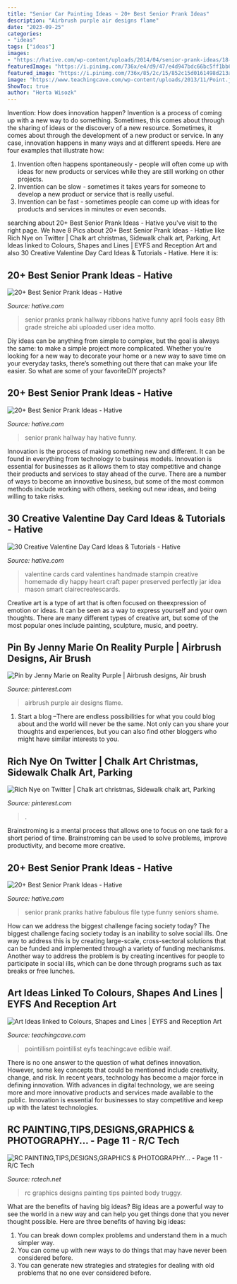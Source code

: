 ```yaml
---
title: "Senior Car Painting Ideas ~ 20+ Best Senior Prank Ideas"
description: "Airbrush purple air designs flame"
date: "2023-09-25"
categories:
- "ideas"
tags: ["ideas"]
images:
- "https://hative.com/wp-content/uploads/2014/04/senior-prank-ideas/18-ribbons-in-the-hallway.jpg"
featuredImage: "https://i.pinimg.com/736x/e4/d9/47/e4d947bdc66bc5ff1bb6f8039a1da82c--sun-light-airbrush-art.jpg"
featured_image: "https://i.pinimg.com/736x/85/2c/15/852c15d0161498d213a7d8122aacad35.jpg"
image: "https://www.teachingcave.com/wp-content/uploads/2013/11/Point.jpg"
ShowToc: true
author: "Herta Wisozk"
---
```



Invention: How does innovation happen?
Invention is a process of coming up with a new way to do something. Sometimes, this comes about through the sharing of ideas or the discovery of a new resource. Sometimes, it comes about through the development of a new product or service.
In any case, innovation happens in many ways and at different speeds. Here are four examples that illustrate how: 

1) Invention often happens spontaneously - people will often come up with ideas for new products or services while they are still working on other projects. 
2) Invention can be slow - sometimes it takes years for someone to develop a new product or service that is really useful. 
3) Invention can be fast - sometimes people can come up with ideas for products and services in minutes or even seconds.

	

		
searching about 20+ Best Senior Prank Ideas - Hative you've visit to the right page. We have 8 Pics about 20+ Best Senior Prank Ideas - Hative like Rich Nye on Twitter | Chalk art christmas, Sidewalk chalk art, Parking, Art Ideas linked to Colours, Shapes and Lines | EYFS and Reception Art and also 30 Creative Valentine Day Card Ideas &amp; Tutorials - Hative. Here it is:
		
    
## 20+ Best Senior Prank Ideas - Hative

<img loading=lazy src="https://hative.com/wp-content/uploads/2014/04/senior-prank-ideas/18-ribbons-in-the-hallway.jpg" onerror="this.onerror=null;this.src='https://tse4.mm.bing.net/th?id=OIP.oQ0aMSOPBZPbIh-X1W66_QHaFj&amp;pid=15.1';" alt="20+ Best Senior Prank Ideas - Hative">

_Source: hative.com_

>senior pranks prank hallway ribbons hative funny april fools easy 8th grade streiche abi uploaded user idea motto. 

	

Diy ideas can be anything from simple to complex, but the goal is always the same: to make a simple project more complicated. Whether you’re looking for a new way to decorate your home or a new way to save time on your everyday tasks, there’s something out there that can make your life easier. So what are some of your favoriteDIY projects?

    
## 20+ Best Senior Prank Ideas - Hative

<img loading=lazy src="https://hative.com/wp-content/uploads/2014/04/senior-prank-ideas/20-hay-in-the-hallway.jpg" onerror="this.onerror=null;this.src='https://tse3.mm.bing.net/th?id=OIP.oxxFHwE5axYkQ_p0GCWQYgHaFj&amp;pid=15.1';" alt="20+ Best Senior Prank Ideas - Hative">

_Source: hative.com_

>senior prank hallway hay hative funny. 

	

Innovation is the process of making something new and different. It can be found in everything from technology to business models. Innovation is essential for businesses as it allows them to stay competitive and change their products and services to stay ahead of the curve. There are a number of ways to become an innovative business, but some of the most common methods include working with others, seeking out new ideas, and being willing to take risks.

    
## 30 Creative Valentine Day Card Ideas &amp; Tutorials - Hative

<img loading=lazy src="https://hative.com/wp-content/uploads/2014/10/valentine-card-ideas/3-valentine-card-ideas.jpg" onerror="this.onerror=null;this.src='https://tse2.mm.bing.net/th?id=OIP.tPoAnvXMrCBjLFZomtbgxwHaF4&amp;pid=15.1';" alt="30 Creative Valentine Day Card Ideas &amp; Tutorials - Hative">

_Source: hative.com_

>valentine cards card valentines handmade stampin creative homemade diy happy heart craft paper preserved perfectly jar idea mason smart clairecreatescards. 

	

Creative art is a type of art that is often focused on theexpression of emotion or ideas. It can be seen as a way to express yourself and your own thoughts. There are many different types of creative art, but some of the most popular ones include painting, sculpture, music, and poetry.

    
## Pin By Jenny Marie On Reality Purple | Airbrush Designs, Air Brush

<img loading=lazy src="https://i.pinimg.com/736x/e4/d9/47/e4d947bdc66bc5ff1bb6f8039a1da82c--sun-light-airbrush-art.jpg" onerror="this.onerror=null;this.src='https://tse2.mm.bing.net/th?id=OIP.U_7mVjdMjFzInfQ5pzk0WQHaKH&amp;pid=15.1';" alt="Pin by Jenny Marie on Reality Purple | Airbrush designs, Air brush">

_Source: pinterest.com_

>airbrush purple air designs flame. 

	

1. Start a blog –There are endless possibilities for what you could blog about and the world will never be the same. Not only can you share your thoughts and experiences, but you can also find other bloggers who might have similar interests to you. 

    
## Rich Nye On Twitter | Chalk Art Christmas, Sidewalk Chalk Art, Parking

<img loading=lazy src="https://i.pinimg.com/736x/85/2c/15/852c15d0161498d213a7d8122aacad35.jpg" onerror="this.onerror=null;this.src='https://tse1.mm.bing.net/th?id=OIP.FmN6OUlMzRBYjAUjEeEq9gHaJ3&amp;pid=15.1';" alt="Rich Nye on Twitter | Chalk art christmas, Sidewalk chalk art, Parking">

_Source: pinterest.com_

>. 

	

Brainstroming is a mental process that allows one to focus on one task for a short period of time. Brainstroming can be used to solve problems, improve productivity, and become more creative.

    
## 20+ Best Senior Prank Ideas - Hative

<img loading=lazy src="http://hative.com/wp-content/uploads/2014/04/senior-prank-ideas/senior-prank-ideas.jpg" onerror="this.onerror=null;this.src='https://tse3.mm.bing.net/th?id=OIP.wk7oSkob_46767HqjcBG-wHaQq&amp;pid=15.1';" alt="20+ Best Senior Prank Ideas - Hative">

_Source: hative.com_

>senior prank pranks hative fabulous file type funny seniors shame. 

	

How can we address the biggest challenge facing society today?
The biggest challenge facing society today is an inability to solve social ills. One way to address this is by creating large-scale, cross-sectoral solutions that can be funded and implemented through a variety of funding mechanisms. Another way to address the problem is by creating incentives for people to participate in social ills, which can be done through programs such as tax breaks or free lunches.

    
## Art Ideas Linked To Colours, Shapes And Lines | EYFS And Reception Art

<img loading=lazy src="https://www.teachingcave.com/wp-content/uploads/2013/11/Point.jpg" onerror="this.onerror=null;this.src='https://tse4.mm.bing.net/th?id=OIP.P2gR9ojE0dfjJ5rXM82zQQHaFj&amp;pid=15.1';" alt="Art Ideas linked to Colours, Shapes and Lines | EYFS and Reception Art">

_Source: teachingcave.com_

>pointillism pointillist eyfs teachingcave edible waif. 

	

There is no one answer to the question of what defines innovation. However, some key concepts that could be mentioned include creativity, change, and risk. In recent years, technology has become a major force in defining innovation. With advances in digital technology, we are seeing more and more innovative products and services made available to the public. Innovation is essential for businesses to stay competitive and keep up with the latest technologies.

    
## RC PAINTING,TIPS,DESIGNS,GRAPHICS &amp; PHOTOGRAPHY... - Page 11 - R/C Tech

<img loading=lazy src="https://www.rctech.net/forum/attachments/manila-racers/835251d1321553487-rc-painting-tips-designs-graphics-photography-p1220498.jpg" onerror="this.onerror=null;this.src='https://tse2.mm.bing.net/th?id=OIP.jWNm_8XT8LI-Q4d2GK8BbwHaFj&amp;pid=15.1';" alt="RC PAINTING,TIPS,DESIGNS,GRAPHICS &amp; PHOTOGRAPHY... - Page 11 - R/C Tech">

_Source: rctech.net_

>rc graphics designs painting tips painted body truggy. 

	

What are the benefits of having big ideas?
Big ideas are a powerful way to see the world in a new way and can help you get things done that you never thought possible. Here are three benefits of having big ideas: 
1. You can break down complex problems and understand them in a much simpler way. 
2. You can come up with new ways to do things that may have never been considered before. 
3. You can generate new strategies and strategies for dealing with old problems that no one ever considered before.

